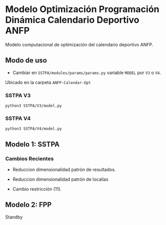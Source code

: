 # Modelo Optimización Programación Dinámica Calendario Deportivo ANFP

Modelo computacional de optimización del calendario deportivo ANFP.

## Modo de uso

- Cambiar en `SSTPA/modules/params/params.py` variable `MODEL` por `V3` o `V4`. 

Ubicado en la carpeta `ANFP-Calendar-Opt`

### SSTPA V3

`python3 SSTPA/V3/model.py`

### SSTPA V4

`python3 SSTPA/V4/model.py`

## Modelo 1: SSTPA

### Cambios Recientes

- Reduccion dimensionalidad patrón de resultados.

- Reduccion dimensionalidad patrón de localías

- Cambio restricción (11).

## Modelo 2: FPP

Standby


